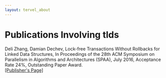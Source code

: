 ```yaml
---
layout: tervel_about
---
```


# Publications Involving tlds

Deli Zhang, Damian Dechev, Lock-free Transactions Without Rollbacks for Linked Data Structures, In Proceedings of the 28th ACM Symposium on Parallelism in Algorithms and Architectures (SPAA), July 2016, Acceptance Rate 24%, Outstanding Paper Award.<br/><a href="http://dx.doi.org/10.1145/2935764.2935780">[Publisher's Page]</a>
